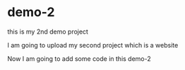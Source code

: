# demo-2
this is my 2nd demo project
<p> I am going to upload my second project which is a website</p>
<p>Now I am going to add some code in this demo-2</p>
